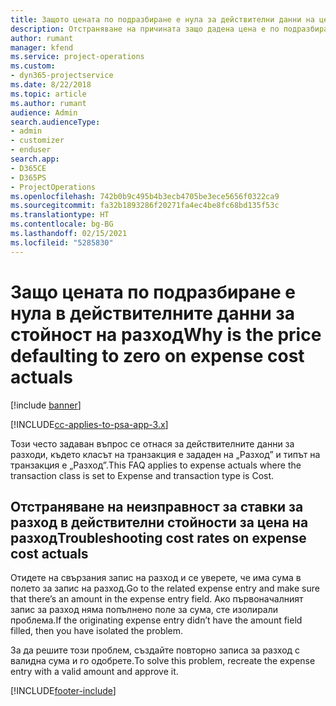 ```yaml
---
title: Защото цената по подразбиране е нула за действителни данни на цена на разходи?
description: Отстраняване на причината защо дадена цена е по подразбиране 0 в действителни данни за цена на разход.
author: rumant
manager: kfend
ms.service: project-operations
ms.custom:
- dyn365-projectservice
ms.date: 8/22/2018
ms.topic: article
ms.author: rumant
audience: Admin
search.audienceType:
- admin
- customizer
- enduser
search.app:
- D365CE
- D365PS
- ProjectOperations
ms.openlocfilehash: 742b0b9c495b4b3ecb4705be3ece5656f0322ca9
ms.sourcegitcommit: fa32b1893286f20271fa4ec4be8fc68bd135f53c
ms.translationtype: HT
ms.contentlocale: bg-BG
ms.lasthandoff: 02/15/2021
ms.locfileid: "5285830"
---
```

# <a name="why-is-the-price-defaulting-to-zero-on-expense-cost-actuals"></a><span data-ttu-id="4a6a9-103">Защо цената по подразбиране е нула в действителните данни за стойност на разход</span><span class="sxs-lookup"><span data-stu-id="4a6a9-103">Why is the price defaulting to zero on expense cost actuals</span></span>

[!include [banner](../includes/psa-now-project-operations.md)]

[!INCLUDE[cc-applies-to-psa-app-3.x](../includes/cc-applies-to-psa-app-3x.md)]

<span data-ttu-id="4a6a9-104">Този често задаван въпрос се отнася за действителните данни за разходи, където класът на транзакция е зададен на „Разход” и типът на транзакция е „Разход”.</span><span class="sxs-lookup"><span data-stu-id="4a6a9-104">This FAQ applies to expense actuals where the transaction class is set to Expense and transaction type is Cost.</span></span>

## <a name="troubleshooting-cost-rates-on-expense-cost-actuals"></a><span data-ttu-id="4a6a9-105">Отстраняване на неизправност за ставки за разход в действителни стойности за цена на разход</span><span class="sxs-lookup"><span data-stu-id="4a6a9-105">Troubleshooting cost rates on expense cost actuals</span></span>

<span data-ttu-id="4a6a9-106">Отидете на свързания запис на разход и се уверете, че има сума в полето за запис на разход.</span><span class="sxs-lookup"><span data-stu-id="4a6a9-106">Go to the related expense entry and make sure that there’s an amount in the expense entry field.</span></span> <span data-ttu-id="4a6a9-107">Ако първоначалният запис за разход няма попълнено поле за сума, сте изолирали проблема.</span><span class="sxs-lookup"><span data-stu-id="4a6a9-107">If the originating expense entry didn’t have the amount field filled, then you have isolated the problem.</span></span>
 
<span data-ttu-id="4a6a9-108">За да решите този проблем, създайте повторно записа за разход с валидна сума и го одобрете.</span><span class="sxs-lookup"><span data-stu-id="4a6a9-108">To solve this problem, recreate the expense entry with a valid amount and approve it.</span></span>


[!INCLUDE[footer-include](../includes/footer-banner.md)]